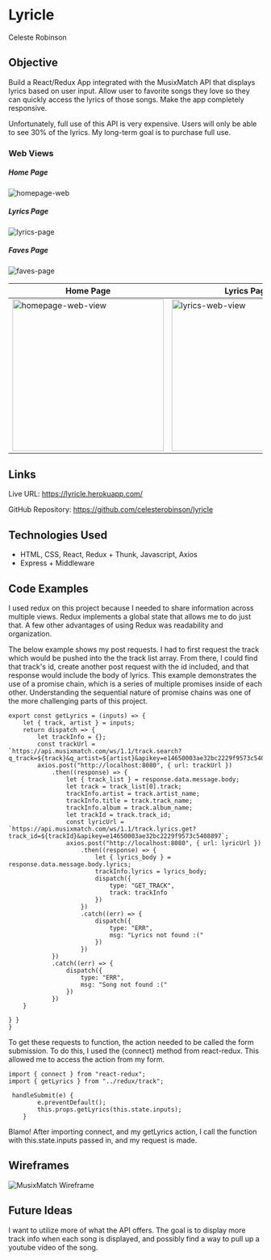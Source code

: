 # Lyricle

Celeste Robinson

## Objective

Build a React/Redux App integrated with the MusixMatch API that displays lyrics based on user input. Allow user to favorite songs they love so they can quickly access the lyrics of those songs. Make the app completely responsive.

Unfortunately, full use of this API is very expensive. Users will only be able to see 30% of the lyrics. My long-term goal is to purchase full use.

### Web Views 
##### Home Page
![homepage-web](screenshots/homepage-web-view.png)
##### Lyrics Page
![lyrics-page](screenshots/lyrics-web-view.png)
##### Faves Page
![faves-page](screenshots/faves-web-view.png)


Home Page | Lyrics Page | Faves Page
--- | --- | ---
<img alt="homepage-web-view" src="screenshots/homepage-mobile-view.png" width="300" height="auto"> | <img alt="lyrics-web-view" src="screenshots/lyrics-mobile-view.png" width="300" height="auto"> | <img alt="faves-web-view" src="screenshots/faves-mobile-view.png" width="300" height="auto">

## Links

Live URL: https://lyricle.herokuapp.com/

GitHub Repository: https://github.com/celesterobinson/lyricle

## Technologies Used
* HTML, CSS, React, Redux + Thunk, Javascript, Axios
* Express + Middleware

## Code Examples

I used redux on this project because I needed to share information across multiple views. Redux implements a global state that allows me to do just that. A few other advantages of using Redux was readability and organization.

The below example shows my post requests. I had to first request the track which would be pushed into the the track list array. From there, I could find that track's id, create another post request with the id included, and that response would include the body of lyrics. This example demonstrates the use of a promise chain, which is a series of multiple promises inside of each other. Understanding the sequential nature of promise chains was one of the more challenging parts of this project.

```
export const getLyrics = (inputs) => {
    let { track, artist } = inputs;
    return dispatch => {
        let trackInfo = {};
        const trackUrl = `https://api.musixmatch.com/ws/1.1/track.search?q_track=${track}&q_artist=${artist}&apikey=e14650003ae32bc2229f9573c5408897`;
        axios.post("http://localhost:8080", { url: trackUrl })
            .then((response) => {
                let { track_list } = response.data.message.body;
                let track = track_list[0].track;
                trackInfo.artist = track.artist_name;
                trackInfo.title = track.track_name;
                trackInfo.album = track.album_name;
                let trackId = track.track_id;
                const lyricUrl = `https://api.musixmatch.com/ws/1.1/track.lyrics.get?track_id=${trackId}&apikey=e14650003ae32bc2229f9573c5408897`;
                axios.post("http://localhost:8080", { url: lyricUrl })
                    .then((response) => {
                        let { lyrics_body } = response.data.message.body.lyrics;
                        trackInfo.lyrics = lyrics_body;
                        dispatch({
                            type: "GET_TRACK",
                            track: trackInfo
                        })
                    })
                    .catch((err) => {
                        dispatch({
                            type: "ERR",
                            msg: "Lyrics not found :("
                        })
                    })
            })
            .catch((err) => {
                dispatch({
                    type: "ERR",
                    msg: "Song not found :("
                })
            })
    }

} }
}
```

To get these requests to function, the action needed to be called the form submission. To do this, I used the {connect} method from react-redux. This allowed me to access the action from my form.

```
import { connect } from "react-redux";
import { getLyrics } from "../redux/track";
```

```
 handleSubmit(e) {
        e.preventDefault();
        this.props.getLyrics(this.state.inputs);
    }
```

Blamo! After importing connect, and my getLyrics action, I call the function with this.state.inputs passed in, and my request is made.

## Wireframes
![MusixMatch Wireframe](wireframe/musixmatch-wireframe.png)
## Future Ideas

I want to utilize more of what the API offers. The goal is to display more track info when each song is displayed, and possibly find a way to pull up a youtube video of the song.

